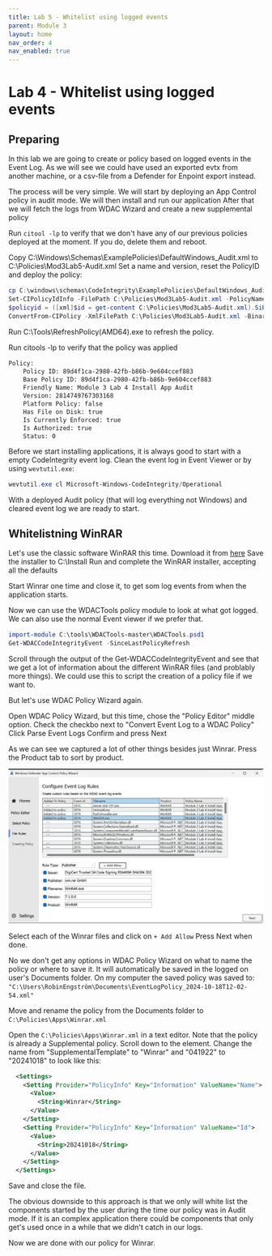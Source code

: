 ```yaml
---
title: Lab 5 - Whitelist using logged events
parent: Module 3
layout: home
nav_order: 4
nav_enabled: true
---
```


# Lab 4 - Whitelist using logged events


## Preparing

In this lab we are going to create or policy based on logged events in the Event Log. As we will see we could have used an exported evtx from another machine, or a csv-file from a Defender for Enpoint export instead.

The process will be very simple.
We will start by deploying an App Control policy in audit mode.
We will then install and run our application
After that we will fetch the logs from WDAC Wizard and create a new supplemental policy



Run `citool -lp` to verify that we don't have any of our previous policies deployed at the moment. If you do, delete them and reboot.

Copy C:\Windows\Schemas\ExamplePolicies\DefaultWindows_Audit.xml to C:\Policies\Mod3Lab5-Audit.xml
Set a name and version, reset the PolicyID and deploy the policy:

```powershell
cp C:\windows\schemas\CodeIntegrity\ExamplePolicies\DefaultWindows_Audit.xml C:\Policies\Mod3Lab5-Audit.xml
Set-CIPolicyIdInfo -FilePath C:\Policies\Mod3Lab5-Audit.xml -PolicyName "Module 3 Lab 5 Install App Audit" -PolicyId "20241018" -ResetPolicyID
$policyid = ([xml]$id = get-content C:\Policies\Mod3Lab5-Audit.xml).SiPolicy.PolicyID
ConvertFrom-CIPolicy -XmlFilePath C:\Policies\Mod3Lab5-Audit.xml -BinaryFilePath C:\windows\system32\CodeIntegrity\CiPolicies\Active\$policyid.cip
```

Run C:\Tools\RefreshPolicy(AMD64).exe to refresh the policy.

Run citools -lp to verify that the policy was applied

```
Policy:
    Policy ID: 89d4f1ca-2980-42fb-b86b-9e604ccef883
    Base Policy ID: 89d4f1ca-2980-42fb-b86b-9e604ccef883
    Friendly Name: Module 3 Lab 4 Install App Audit
    Version: 2814749767303168
    Platform Policy: false
    Has File on Disk: true
    Is Currently Enforced: true
    Is Authorized: true
    Status: 0

```

Before we start installing applications, it is always good to start with a empty CodeIntegrity event log.
Clean the event log in Event Viewer or by using `wevtutil.exe`:

```powershell
wevtutil.exe cl Microsoft-Windows-CodeIntegrity/Operational
```

With a deployed Audit policy (that will log everything not Windows) and cleared event log we are ready to start.


## Whitelistning WinRAR

Let's use the classic software WinRAR this time. Download it from [here](https://www.win-rar.com/fileadmin/winrar-versions/winrar/winrar-x64-701.exe)
Save the installer to C:\Install
Run and complete the WinRAR installer, accepting all the defaults

Start Winrar one time and close it, to get som log events from when the application starts.

Now we can use the WDACTools policy module to look at what got logged. We can also use the normal Event viewer if we prefer that.

```powershell
import-module C:\tools\WDACTools-master\WDACTools.psd1
Get-WDACCodeIntegrityEvent -SinceLastPolicyRefresh
```
Scroll through the output of the Get-WDACCodeIntegrityEvent and see that we get a lot of information about the different WinRAR files (and problably more things). We could use this to script the creation of a policy file if we want to.

But let's use WDAC Policy Wizard again.

Open WDAC Policy Wizard, but this time, chose the "Policy Editor" middle option.
Check the checkbo next to "Convert Event Log to a WDAC Policy"
Click Parse Event Logs
Confirm and press Next

As we can see we captured a lot of other things besides just Winrar. Press the Product tab to sort by product.

![Events](/img/mod3-lab5-img1.jpg)

Select each of the Winrar files and click on `+ Add Allow`
Press Next when done.

No we don't get any options in WDAC Policy Wizard on what to name the policy or where to save it. It will automatically be saved in the logged on user's Documents folder.
On my computer the saved policy was saved to: `"C:\Users\RobinEngström\Documents\EventLogPolicy_2024-10-18T12-02-54.xml"`

Move and rename the policy from the Documents folder to `C:\Policies\Apps\Winrar.xml`

Open the `C:\Policies\Apps\Winrar.xml` in a text editor. Note that the policy is already a Supplemental policy. Scroll down to the <Settings> element. 
Change the name from "SupplementalTemplate" to "Winrar" and "041922" to "20241018" to look like this:

```xml
  <Settings>
    <Setting Provider="PolicyInfo" Key="Information" ValueName="Name">
      <Value>
        <String>Winrar</String>
      </Value>
    </Setting>
    <Setting Provider="PolicyInfo" Key="Information" ValueName="Id">
      <Value>
        <String>20241018</String>
      </Value>
    </Setting>
  </Settings>
```

Save and close the file.


The obvious downside to this approach is that we only will white list the components started by the user during the time our policy was in Audit mode. If it is an complex application there could be components that only get's used once in a while that we didn't catch in our logs.


Now we are done with our policy for Winrar.